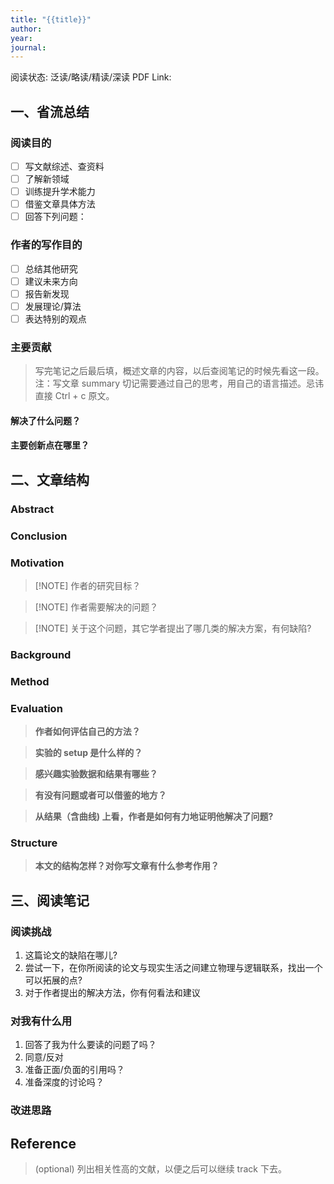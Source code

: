 ```yaml
---
title: "{{title}}"
author: 
year: 
journal:
---
```


阅读状态: 泛读/略读/精读/深读
PDF Link:

## 一、省流总结

### 阅读目的

- [ ] 写文献综述、查资料
- [ ] 了解新领域
- [ ] 训练提升学术能力
- [ ] 借鉴文章具体方法
- [ ] 回答下列问题：

### 作者的写作目的

- [ ] 总结其他研究
- [ ] 建议未来方向
- [ ] 报告新发现
- [ ] 发展理论/算法
- [ ] 表达特别的观点

### 主要贡献

> 写完笔记之后最后填，概述文章的内容，以后查阅笔记的时候先看这一段。注：写文章 summary 切记需要通过自己的思考，用自己的语言描述。忌讳直接 Ctrl + c 原文。

#### 解决了什么问题？

#### 主要创新点在哪里？

## 二、文章结构

### Abstract

### Conclusion

### Motivation

> [!NOTE] 作者的研究目标？

> [!NOTE] 作者需要解决的问题？

> [!NOTE] 关于这个问题，其它学者提出了哪几类的解决方案，有何缺陷?

### Background

### Method

### Evaluation

> **作者如何评估自己的方法？**

> **实验的 setup 是什么样的？**

> **感兴趣实验数据和结果有哪些？**

> **有没有问题或者可以借鉴的地方？**

> **从结果（含曲线) 上看，作者是如何有力地证明他解决了问题?**

### Structure

> **本文的结构怎样？对你写文章有什么参考作用？**

## 三、阅读笔记

### 阅读挑战

1. 这篇论文的缺陷在哪儿?
2. 尝试一下，在你所阅读的论文与现实生活之间建立物理与逻辑联系，找出一个可以拓展的点?
3. 对于作者提出的解决方法，你有何看法和建议

### 对我有什么用

1. 回答了我为什么要读的问题了吗？
2. 同意/反对
3. 准备正面/负面的引用吗？
4. 准备深度的讨论吗？

### 改进思路

## Reference

> (optional) 列出相关性高的文献，以便之后可以继续 track 下去。
